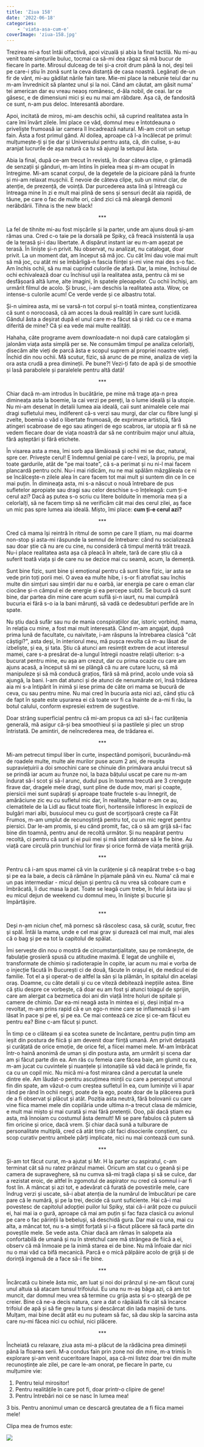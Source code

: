 ```yaml
---
title: 'Ziua 158'
date: '2022-06-18'
categories:
    - 'viata-asa-cum-e'
coverImage: 'ziua-158.jpg'
---
```


Trezirea mi-a fost întâi olfactivă, apoi vizuală și abia la final tactilă. Nu mi-au venit toate simțurile buluc, tocmai ca să-mi dea răgaz să mă bucur de fiecare în parte. Mirosul dulceag de tei și-a croit drum până la noi, deși teii pe care-i știu în zonă sunt la ceva distanță de casa noastră. Legănați de-un fir de vânt, mi-au gâdilat nările fain tare. Mie-mi place la nebunie teiul dar nu m-am învrednicit să plantez unul și la noi. Când am căutat, am găsit numa' tei american dar eu vreau neaoș românesc, d-ăla nobil, de ceai. Iar ce găsesc, e de dimensiuni mici și eu nu mai am răbdare. Așa că, de fandosită ce sunt, n-am pus deloc. Interesantă abordare.

Apoi, incitată de miros, mi-am deschis ochii, să cuprind realitatea asta în care îmi învârt zilele. Îmi place ce văd, domnul meu e întotdeauna o priveliște frumoasă iar camera îl încadrează natural. Mi-am croit un setup fain. Ăsta a fost primul gând. Al doilea, aproape că l-a încălecat pe primul: mulțumește-ți și ție dar și Universului pentru asta, că, din culise, s-au aranjat lucrurile de așa natură ca tu să ajungi la setupul ăsta.

Abia la final, după ce-am trecut în revistă, în doar câteva clipe, o grămadă de senzații și gânduri, m-am întins în pielea mea și m-am ocupat în întregime. Mi-am scanat corpul, de la degetele de la picioare până la frunte și mi-am relaxat mușchii. E nevoie de câteva clipe, sub un minut clar, de atenție, de prezență, de voință. Dar purcederea asta lină și întreagă cu întreaga mine în zi e mult mai plină de sens și sensuri decât aia rapidă, de tăune, pe care o fac de multe ori, când zici că mă aleargă demonii nerăbdării. Tihna is the new black!

<p style="text-align: center;">***</p>

La fel de tihnite mi-au fost mișcările și la parter, unde am ajuns două și-am rămas una. Cred c-o taie pe la dorsală pe Spiky, că freacă insistentă la ușa de la terasă și-i dau libertate. A dispărut instant iar eu m-am așezat pe terasă. În liniște și-n privit. Nu observat, nu analizat, nu catalogat, doar privit. La un moment dat, am început să mă joc. Cu cât îmi dau voie mai mult să mă joc, cu atât mi se îmbârligă-n fascia ființei și-mi vine mai des s-o fac. Am închis ochii, să nu mai cuprind culorile de afară. Dar, la mine, închisul de ochi echivalează doar cu închisul ușii la realitatea asta, pentru că mi se desfășoară altă lume, alte imagini, în spatele pleoapelor. Cu ochii închiși, am urmărit filmul de acolo. Și brusc, i-am deschis la realitatea asta. Wow, ce intense-s culorile acum! Ce verde verde și ce albastru total.

Și-n uimirea asta, mi se varsă-n tot corpul și-n toată mintea, conștientizarea că sunt o norocoasă, că am acces la două realități în care sunt lucidă. Gândul ăsta a deșirat după el unul care m-a făcut să și râd: cu ce e mama diferită de mine? Că și ea vede mai multe realități.

Hahaha, câte programe avem downloadate-n noi după care catalogăm și jalonăm viața asta simplă per se. Ne consumăm timpul pe analiza celorlalți, disecăm alte vieți de parcă ăsta e scopul suprem al propriei noastre vieți. Închid din nou ochii. Mă scutur, fizic, să arunc de pe mine, analiza de vieți la ora asta crudă a prea dimineții. Pe bune?! Vezi-ți fato de apă și de smoothie și lasă parabolele și paralelele pentru altă dată!

<p style="text-align: center;">***</p>

Chiar dacă m-am introdus în bucătărie, pe mine mă trage ața-n prea dimineața asta la boemie, la cai verzi pe pereți, la o lume ideală și la utopie. Nu mi-am desenat în detalii lumea aia ideală, caii sunt animalele cele mai dragi sufletului meu, indiferent că-s verzi sau murgi, dar clar cu fibre lungi și zvelte, boemia o văd o libertate frumoasă, de exprimare artistică, fără atingeri scabroase de ego sau atingeri de ego scabros, iar utopia ar fi să ne vedem fiecare doar de viața noastră dar să ne contribuim major unul altuia, fără așteptări și fără etichete.

În visarea asta a mea, îmi sorb apa lămâioasă și ochii mi se duc, natural, spre cer. Privește cerul! E îndemnul genial pe care-l vezi, la propriu, pe mai toate gardurile, atât de "pe mai toate", că s-a perimat și nu ni-l mai facem plancardă pentru ochi. Nu-i mai ridicăm, nu ne mai spălăm mâzgăleala ce ni se încâlcește-n zilele alea în care facem tot mai mult și suntem din ce în ce mai puțin. În dimineața asta, mi s-a născut o nouă întrebare de pus sufletelor apropiate sau dragi sau celor deschise s-o înțeleagă: cum ți-e cerul azi? Dacă aș putea s-o scriu cu litere bolduite în memoria mea și a celorlalți, să ne facem timp să ne verificăm cât mai des cerul zilei, aș face un mic pas spre lumea aia ideală. Mișto, îmi place: **cum ți-e cerul azi?**

<p style="text-align: center;">***</p>

Cred că mama își reintră în ritmul de somn pe care îl știam, nu mai doarme non-stop și asta-mi răspunde la semnul de întrebare: când nu socializează sau doar știe că nu are cu cine, nu consideră că timpul merită trăit trează. Nu-i place realitatea asta așa că pleacă în altele, tară de care știu că a suferit toată viața și de care nu se dezice mai cu seamă, acum, la demență.

Sunt bine fizic, sunt bine și emoțional pentru că sunt bine fizic, iar asta se vede prin toți porii mei. O avea ea multe hibe, i s-or fi atrofiat sau închis multe din simțuri sau simțiri dar nu e oarbă, iar energia pe care o eman clar ciocăne și-n câmpul ei de energie și ea percepe subtil. Se bucură că sunt bine, dar partea din mine care acum suflă și-n iaurt, nu mai cumpără bucuria ei fără s-o ia la bani mărunți, să vadă ce dedesubturi perfide are în spate.

Nu știu dacă sufăr sau nu de mania conspirațiilor dar, istoric vorbind, mama, în relația cu mine, a fost mai mult interesată. Când m-am angajat, după prima lună de facultate, cu naivitate, i-am răspuns la întrebarea clasică "cât câștigi?", asta deși, în interiorul meu, mă pușca revolta că m-au lăsat de izbeliște, și ea, și tata. Știu că atunci am resimțit extrem de acut interesul mamei, care s-a presărat de-a lungul întregii noastre relații ulterior: s-a bucurat pentru mine, eu așa am crezut, dar cu prima ocazie cu care am ajuns acasă, a început să mi se plângă că nu are cutare lucru, să mă manipuleze și să mă conducă grațios, fără să mă prind, acolo unde voia să ajungă, la bani. I-am dat atunci și de atunci de nenumărate ori, însă trădarea aia mi s-a întipărit în inimă și iese prima de câte ori mama se bucură de ceva, cu sau pentru mine. Nu mai cred în bucuria asta nici azi, când știu că de fapt în spate este ușurarea ei că toate vor fi ca înainte de a-mi fi rău, la botul calului, conform expresiei extrem de sugestive.

Doar strâng superficial pentru că mi-am propus ca azi să-i fac curățenia generală, mă asigur că-și bea smoothieul și ia pastilele și plec un strop întristată. De amintiri, de neîncrederea mea, de trădarea ei.

<p style="text-align: center;">***</p>

Mi-am petrecut timpul liber în curte, inspectând pomișorii, bucurându-mă de roadele multe, multe ale murilor puse acum 2 ani, de reușita supraviețuirii a doi smochini care se chinuie din primăvara anului trecut să se prindă iar acum au frunze noi, la baza bățului uscat pe care nu m-am îndurat să-l scot și să-l arunc, dudul pus în toamna trecută are 3 crenguțe firave dar, dragele mele dragi, sunt pline de dude mov, mari și coapte, piersicii mei sunt supărați și aproape toate fructele s-au înnegrit, de amărăciune zic eu cu sufletul mic dar, în realitate, habar n-am ce au, clematitele de la Lidl au făcut toate flori, hortensiile înfloresc în explozii de bulgări mari albi, busuiocul meu cu gust de scorțișoară crește ca Făt Frumos, m-am umplut de recunoștință pentru tot, cu un mic regret pentru piersici. Dar le-am promis, și eu când promit, fac, că o să am grijă să-i fac bine din toamnă, pentru anul de recoltă următor. Și nu neapărat pentru recoltă, ci pentru că sunt și ei puii mei și mă simt datoare să le fie bine. Au viață care circulă prin trunchiul lor firav și orice formă de viața merită grijă.

<p style="text-align: center;">***</p>

Pentru că i-am spus mamei că vin la curățenie și că neapărat trebe s-o bag și pe ea la baie, a decis că rămâne în pijamale până vin eu. Numa' că mai e un pas intermediar - micul dejun și pentru că nu vrea să coboare cum e îmbrăcată, îi duc masa la pat. Toate se leagă cum trebe, în felul ăsta iau și eu micul dejun de weekend cu domnul meu, în liniște și bucurie și împărtășire.

<p style="text-align: center;">***</p>

Deși n-am niciun chef, mă pornesc să răscolesc casa, să curăț, scutur, frec și spăl. Întâi la mama, unde e cel mai grav și durează cel mai mult, mai ales că o bag și pe ea tot la capitolul de spălat.

Îmi servește din nou o mostră de circumstanțialitate, sau pe românește, de fabulație grosieră spusă cu atitudine maximă. E legat de unghiile ei, transformate de chimio și radioterapie în copite, iar acum nu mai e vorba de o injecție făcută în București ci de două, făcute în orașul ei, de medicul ei de familie. Tot el a și operat-o de altfel la sân și la plămân, în spitalul din același oraș. Doamne, cu câte detalii și cu ce viteză debitează inepțiile astea. Bine că știu despre ce vorbește, că doar eu am fost și atunci toiagul de sprijin, care am alergat ca bezmetica doi ani din viață între holuri de spitale și camere de chimio. Dar ea-mi neagă asta în mintea ei și, deși inițial m-a revoltat, m-am prins rapid că e un ego-n mine care se inflamează și l-am lăsat în pace și pe el, și pe ea. Ce mai contează ce zice și ce-am făcut eu pentru ea? Bine c-am făcut și punct.

În timp ce o clăteam și ea scotea sunete de încântare, pentru puțin timp am ieșit din postura de fiică și am devenit doar ființă umană. Am privit detașată și curățată de orice emoție, de orice fel, a fiicei mamei mele. M-am îmbrăcat într-o haină anonimă de uman și din postura asta, am urmărit și scena dar am și făcut parte din ea. Am râs cu femeia care făcea baie, am glumit cu ea, m-am jucat cu cuvintele și nuanțele și intonațiile să văd dacă le prinde, fix ca cu un copil mic. Nu mică mi-a fost mirarea când a percutat la unele dintre ele. Am lăudat-o pentru ascuțimea minții cu care a perceput umorul fin din spate, am văzut-o cum creștea sufletul în ea, cum luminițe vii îi apar rând pe rând în ochii negri, poate de la ego, poate doar de la plăcerea pură de a fi observat și plăcut și atât. Poziția asta neutră, fără bolovanii cu care vine fiica mamei mele din copilăria unde ultima n-a trecut clasa de mămicie, e mult mai mișto și mai curată și mai fără pretenții. Ooo, păi dacă știam eu asta, mă înnoiam cu costumul ăsta demult! Mi se pare fabulos că putem să fim oricine și orice, dacă vrem. Și chiar dacă sună a tulburare de personalitate multiplă, cred că atât timp cât faci disocierile conștient, cu scop curativ pentru ambele părți implicate, nici nu mai contează cum sună.

<p style="text-align: center;">***</p>

Și-am tot făcut curat, m-a ajutat și Mr. H la parter cu aspiratul, c-am terminat cât să nu ratez prânzul mamei. Oricum am stat cu o geană și pe camera de supraveghere, să nu cumva să-mi tragă clapa și să se culce, dar a rezistat eroic, de altfel în zgomotul de aspirator nu cred că somnul i-ar fi fost lin. A mâncat și azi tot, e adevărat că furată de povestirile mele, care îndrug verzi și uscate, să-i abat atenția de la numărul de îmbucături pe care pare că le numără, și pe la trei, decide că sunt suficiente. Hai că-i mai povestesc de capitolul adopției puilor lui Spiky, stai că-i arăt poze cu puiucii ei, hai mai ia o gură, aproape că mai am puțin și fac faza clasică cu avionul pe care o fac părinții la bebeluși, să deschidă gura. Dar mai cu una, mai cu alta, a mâncat tot, nu s-a simțit forțată și i-a făcut plăcere să facă parte din poveștile mele. Se vede asta. Chiar dacă am rămas în salopeta aia confortabilă de umană și nu în stretchul care mă strângea de fiică a ei, observ că mă înmoaie pe la inimă starea ei de bine. Nu mă înfoaie dar nici nu o mai văd ca bifă mecanică. Parcă e o mică pâlpâire acolo de grijă și de dorință ingenuă de a face să-i fie bine.

<p style="text-align: center;">***</p>

Încărcată cu binele ăsta mic, am luat și noi doi prânzul și ne-am făcut curaj unul altuia să atacam tunsul trifoiului. Eu una nu m-aș băga azi, că am tot muncit, dar domnul meu vrea să termine cu grija asta și s-o șteargă de pe creier. Bine că ne-a decis natura, care a dat o răpăială fix cât să încarce trifoiul de apă și să fie greu la tuns și descărcat din lada mașinii de tuns. Mulțam, mai bine decât atât eu nu puteam să fac, să dau skip la sarcina asta care nu-mi făcea nici cu ochiul, nici plăcere.

<p style="text-align: center;">***</p>

Încheiată cu relaxare, ziua asta mi-a plăcut de la rădăcina prea dimineții până la floarea serii. M-a condus fain prin zone noi din mine, m-a trimis în explorare și-am venit cuceritoare înapoi, așa că-mi listez doar trei din multe recunoștințe ale zilei, pe care le-am onorat, pe fiecare în parte, cu mulțumire vie:

1. Pentru teiul mirositor!
2. Pentru realitățile în care pot fi, doar printr-o clipire de gene!
3. Pentru întrebări noi ce se nasc în lumea mea!

3 bis. Pentru anonimul uman ce descarcă greutatea de a fi fiica mamei mele!

Clipa mea de frumos este:

![](images/getaway.jpeg)
